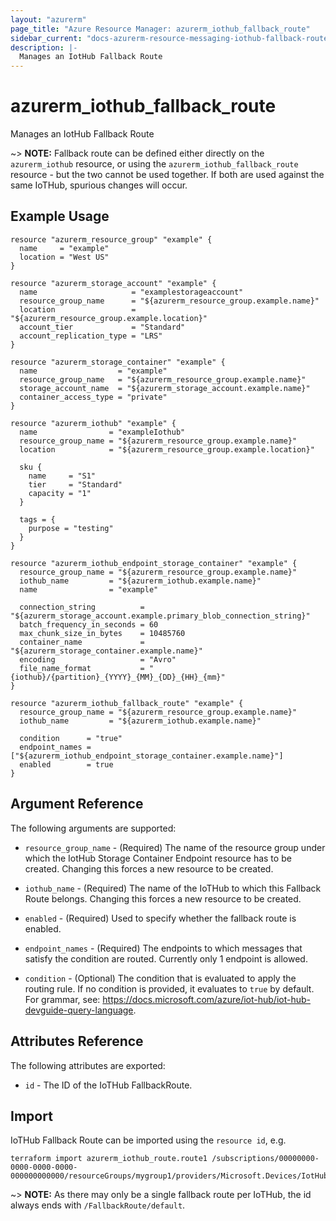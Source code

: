 ```yaml
---
layout: "azurerm"
page_title: "Azure Resource Manager: azurerm_iothub_fallback_route"
sidebar_current: "docs-azurerm-resource-messaging-iothub-fallback-route-x"
description: |-
  Manages an IotHub Fallback Route
---
```


# azurerm_iothub_fallback_route

Manages an IotHub Fallback Route

~> **NOTE:** Fallback route can be defined either directly on the `azurerm_iothub` resource, or using the `azurerm_iothub_fallback_route` resource - but the two cannot be used together. If both are used against the same IoTHub, spurious changes will occur.

## Example Usage

```hcl
resource "azurerm_resource_group" "example" {
  name     = "example"
  location = "West US"
}

resource "azurerm_storage_account" "example" {
  name                     = "examplestorageaccount"
  resource_group_name      = "${azurerm_resource_group.example.name}"
  location                 = "${azurerm_resource_group.example.location}"
  account_tier             = "Standard"
  account_replication_type = "LRS"
}

resource "azurerm_storage_container" "example" {
  name                  = "example"
  resource_group_name   = "${azurerm_resource_group.example.name}"
  storage_account_name  = "${azurerm_storage_account.example.name}"
  container_access_type = "private"
}

resource "azurerm_iothub" "example" {
  name                = "exampleIothub"
  resource_group_name = "${azurerm_resource_group.example.name}"
  location            = "${azurerm_resource_group.example.location}"

  sku {
    name     = "S1"
    tier     = "Standard"
    capacity = "1"
  }

  tags = {
    purpose = "testing"
  }
}

resource "azurerm_iothub_endpoint_storage_container" "example" {
  resource_group_name = "${azurerm_resource_group.example.name}"
  iothub_name         = "${azurerm_iothub.example.name}"
  name                = "example"

  connection_string          = "${azurerm_storage_account.example.primary_blob_connection_string}"
  batch_frequency_in_seconds = 60
  max_chunk_size_in_bytes    = 10485760
  container_name             = "${azurerm_storage_container.example.name}"
  encoding                   = "Avro"
  file_name_format           = "{iothub}/{partition}_{YYYY}_{MM}_{DD}_{HH}_{mm}"
}

resource "azurerm_iothub_fallback_route" "example" {
  resource_group_name = "${azurerm_resource_group.example.name}"
  iothub_name         = "${azurerm_iothub.example.name}"

  condition      = "true"
  endpoint_names = ["${azurerm_iothub_endpoint_storage_container.example.name}"]
  enabled        = true
}

```

## Argument Reference

The following arguments are supported:

* `resource_group_name` - (Required) The name of the resource group under which the IotHub Storage Container Endpoint resource has to be created. Changing this forces a new resource to be created.

* `iothub_name` - (Required) The name of the IoTHub to which this Fallback Route belongs. Changing this forces a new resource to be created.

* `enabled` - (Required) Used to specify whether the fallback route is enabled.

* `endpoint_names` - (Required) The endpoints to which messages that satisfy the condition are routed. Currently only 1 endpoint is allowed.

* `condition` - (Optional) The condition that is evaluated to apply the routing rule. If no condition is provided, it evaluates to `true` by default. For grammar, see: https://docs.microsoft.com/azure/iot-hub/iot-hub-devguide-query-language.

## Attributes Reference

The following attributes are exported:

* `id` - The ID of the IoTHub FallbackRoute.

## Import

IoTHub Fallback Route can be imported using the `resource id`, e.g.

```shell
terraform import azurerm_iothub_route.route1 /subscriptions/00000000-0000-0000-0000-000000000000/resourceGroups/mygroup1/providers/Microsoft.Devices/IotHubs/hub1/FallbackRoute/default
```
~> **NOTE:** As there may only be a single fallback route per IoTHub, the id always ends with `/FallbackRoute/default`.
